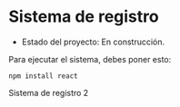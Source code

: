 <h1>Sistema de registro</h1>

- Estado del proyecto: En construcción.

Para ejecutar el sistema, debes poner esto:

```npm install react```

Sistema de registro 2
